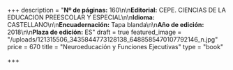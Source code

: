 +++
description = "**Nº de páginas:** 160\n\n**Editorial:** CEPE. CIENCIAS DE LA EDUCACION PREESCOLAR Y ESPECIAL\n\n**Idioma:** CASTELLANO\n\n**Encuadernación:** Tapa blanda\n\n**Año de edición:** 2018\n\n**Plaza de edición:** ES"
draft = true
featured_image = "/uploads/121315506_3435844773128138_6488585470107792146_n.jpg"
price = 670
title = "Neuroeducación y Funciones Ejecutivas"
type = "book"

+++
